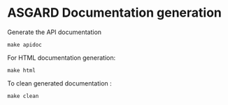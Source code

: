 ASGARD Documentation generation
=============================

Generate the API documentation

```
make apidoc
```

For HTML documentation generation:
```
make html
```

To clean generated documentation :
```
make clean
```

